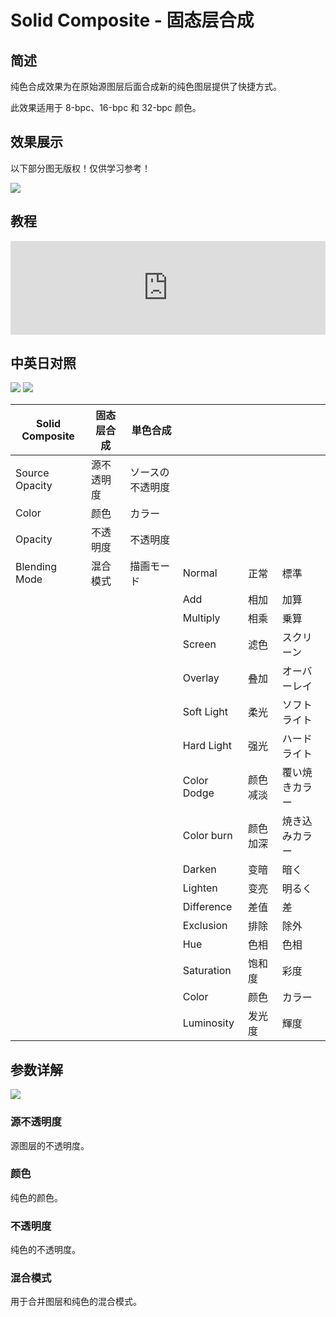 # Solid Composite - 固态层合成

## 简述

纯色合成效果为在原始源图层后面合成新的纯色图层提供了快捷方式。

此效果适用于 8-bpc、16-bpc 和 32-bpc 颜色。

## 效果展示

以下部分图无版权！仅供学习参考！

![](https://mir.yuelili.com/wp-content/uploads/user/AE/effects/ext/image00430.jpg)

## 教程

<iframe src="https://player.bilibili.com/player.html?bvid=BV1e34y1X7Vj&page=32&high_quality=1" width="100%" allowfullscreen="allowfullscreen" frameborder="0"></iframe>

## 中英日对照

![](https://mir.yuelili.com/wp-content/uploads/user/AE/effects/AE-Effects-Channel-Solid_Composite.png)
![](https://mir.yuelili.com/wp-content/uploads/user/AE/effects/AE-Effects-Channel-Solid_Composite_cn.png)

| Solid Composite | 固态层合成 | 単色合成         |             |          |                |
| --------------- | ---------- | ---------------- | ----------- | -------- | -------------- |
| Source Opacity  | 源不透明度 | ソースの不透明度 |             |          |                |
| Color           | 颜色       | カラー           |             |          |                |
| Opacity         | 不透明度   | 不透明度         |             |          |                |
| Blending Mode   | 混合模式   | 描画モード       | Normal      | 正常     | 標準           |
|                 |            |                  | Add         | 相加     | 加算           |
|                 |            |                  | Multiply    | 相乘     | 乗算           |
|                 |            |                  | Screen      | 滤色     | スクリーン     |
|                 |            |                  | Overlay     | 叠加     | オーバーレイ   |
|                 |            |                  | Soft Light  | 柔光     | ソフトライト   |
|                 |            |                  | Hard Light  | 强光     | ハードライト   |
|                 |            |                  | Color Dodge | 颜色减淡 | 覆い焼きカラー |
|                 |            |                  | Color burn  | 颜色加深 | 焼き込みカラー |
|                 |            |                  | Darken      | 变暗     | 暗く           |
|                 |            |                  | Lighten     | 变亮     | 明るく         |
|                 |            |                  | Difference  | 差值     | 差             |
|                 |            |                  | Exclusion   | 排除     | 除外           |
|                 |            |                  | Hue         | 色相     | 色相           |
|                 |            |                  | Saturation  | 饱和度   | 彩度           |
|                 |            |                  | Color       | 颜色     | カラー         |
|                 |            |                  | Luminosity  | 发光度   | 輝度           |

## 参数详解

![](https://mir.yuelili.com/wp-content/uploads/user/AE/effects/ext/image00431-1.jpg)

### 源不透明度

源图层的不透明度。

### 颜色

纯色的颜色。

### 不透明度

纯色的不透明度。

### 混合模式

用于合并图层和纯色的混合模式。
